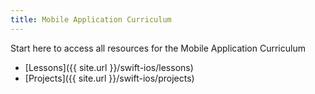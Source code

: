 ```yaml
---
title: Mobile Application Curriculum
---
```


Start here to access all resources for the Mobile Application Curriculum

- [Lessons]({{ site.url }}/swift-ios/lessons)
- [Projects]({{ site.url }}/swift-ios/projects)
